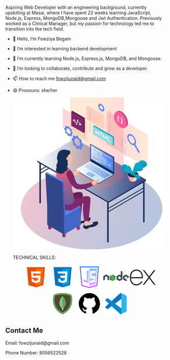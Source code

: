 Aspiring Web Developer with an engineering background, currently upskilling at Masai, where I have spent 22 weeks learning JavaScript, Node.js, Express, MongoDB,Mongoose and Jwt Authentication. Previously worked as a Clinical Manager, but my passion for technology led me to transition into the tech field.




- 👋 Hello, I’m Fowziya Begam 
- 👀 I’m interested in learning backend development
- 🌱 I’m currently learning Node.js, Express.js, MongoDB, and Mongoose. 
- 💞️ I’m looking to collaborate, contribute and grow as a developer.
- 📫 How to reach me fowzijunaid@gmail.com
- 😄 Pronouns: she/her

  <img src="https://github.com/fowziya01/Portfolio/blob/main/src/edited.jpg" alt="Home_image">
  
  TECHNICAL SKILLS:
  <div align="center">
    <img src="https://raw.githubusercontent.com/fowziya01/Portfolio/main/src/icons8-html-5-96.png" alt="HTML" width="80">
    <img src="https://raw.githubusercontent.com/fowziya01/Portfolio/main/src/icons8-css-logo-144.png" alt="CSS" width="80">
    <img src="https://raw.githubusercontent.com/fowziya01/Portfolio/main/src/icons8-javascript-logo-128.png" alt="JavaScript" width="80">
    <img src="https://raw.githubusercontent.com/fowziya01/Portfolio/main/src/icons8-nodejs-144.png" alt="Node.js" width="80">
    <img src="https://raw.githubusercontent.com/fowziya01/Portfolio/main/src/icons8-express-js-100.png" alt="Express.js" width="80">
    <img src="https://raw.githubusercontent.com/fowziya01/Portfolio/main/src/icons8-mongodb-144.png" alt="MongoDB" width="80">
    <img src="https://raw.githubusercontent.com/fowziya01/Portfolio/main/src/icons8-github-logo-96.png" alt="GitHub" width="80">
    <img src="https://raw.githubusercontent.com/fowziya01/Portfolio/main/src/icons8-visual-studio-code-96.png" alt="VS Code" width="80">
</div>
 <h2>Contact Me</h2>
        <p>Email: fowzijunaid@gmail.com</p>
        <p>Phone Number: 8056522528</p>





